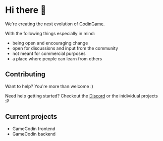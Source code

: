 # Hi there :wave:

We're creating the next evolution of [CodinGame](https://www.codingame.com/).

With the following things especially in mind:
- being open and encouraging change
- open for discussions and input from the community
- not meant for commercial purposes
- a place where people can learn from others

## Contributing

Want to help? You're more than welcome :)

Need help getting started? Checkout the [Discord](https://discord.com/invite/k4hMTjcz3g) or the inidividual projects :P 


## Current projects
- GameCodin frontend
- GameCodin backend
